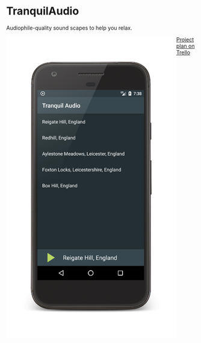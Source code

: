 # TranquilAudio
Audiophile-quality sound scapes to help you relax.

<img align="left" src="https://github.com/HughIngram/TranquilAudio/blob/master/screenshot.png?raw=true">

[Project plan on Trello](https://trello.com/b/YxpcLMSA/tranquil-audio)
